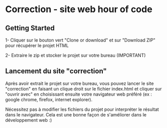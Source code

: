 # Correction - site web hour of code

## Getting Started

1- Cliquer sur le bouton vert "Clone or download" et sur "Download ZIP" pour récupérer le projet HTML

2- Extraire le zip et stocker le projet sur votre bureau (IMPORTANT) 

## Lancement du site "correction"

Après avoir extrait le projet sur votre bureau, vous pouvez lancer le site "correction" en faisant un clique droit sur le fichier index.html et cliquer sur "ouvrir avec" en choisissant ensuite votre navigateur web préféré (ex : google chrome, firefox, internet explorer).

Nécessitez pas à modifier les fichiers du projet pour interpréter le résultat dans le navigateur. Cela est une bonne façon de s'améliorer dans le développement web :)

